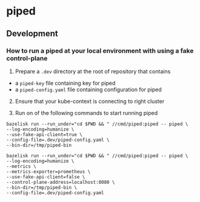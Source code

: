 
# piped

## Development

### How to run a piped at your local environment with using a fake control-plane

1. Prepare a `.dev` directory at the root of repository that contains
- a `piped-key` file containing key for piped
- a `piped-config.yaml` file containing configuration for piped

2. Ensure that your kube-context is connecting to right cluster

2. Run on of the following commands to start running piped

``` console
bazelisk run --run_under="cd $PWD && " //cmd/piped:piped -- piped \
--log-encoding=humanize \
--use-fake-api-client=true \
--config-file=.dev/piped-config.yaml \
--bin-dir=/tmp/piped-bin
```

``` console
bazelisk run --run_under="cd $PWD && " //cmd/piped:piped -- piped \
--log-encoding=humanize \
--metrics \
--metrics-exporter=prometheus \
--use-fake-api-client=false \
--control-plane-address=localhost:8080 \
--bin-dir=/tmp/piped-bin \
--config-file=.dev/piped-config.yaml
```
